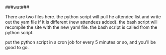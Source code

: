 ###wat###

There are two files here.  the python script will pull he attendee list and write out the yam
file if it is different (new attendees added).  the bash script will recompile the site with the new 
yaml file.  the bash script is called from the python script.

put the python script in a cron job for every 5 minutes or so, and you'll be good to go.
